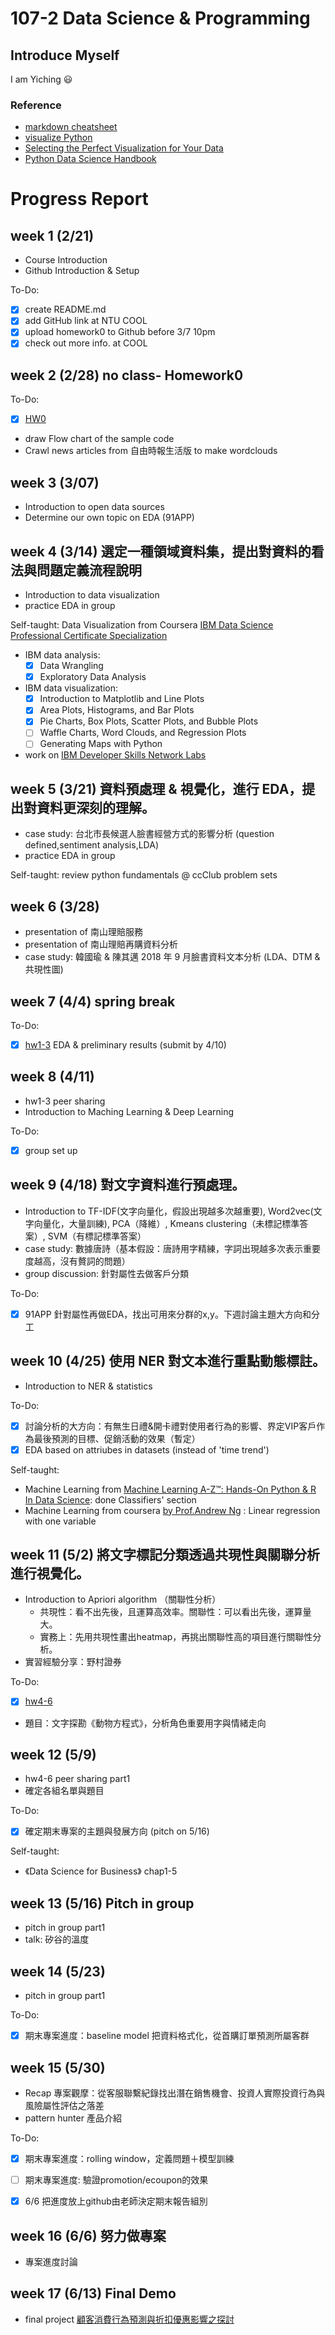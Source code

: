 # 107-2 Data Science & Programming

## Introduce Myself 
I am Yiching :smiley: 

### Reference
- [markdown cheatsheet](https://github.com/adam-p/markdown-here/wiki/Markdown-Cheatsheet)
- [visualize Python](http://pythontutor.com/visualize.html?fbclid=IwAR2q1rmTpHAJmxUOhD_p00Wm4HTITX7EGCxy-o7U_pns0liWl0sEx7cODtc#mode=edit)
- [Selecting the Perfect Visualization for Your Data](https://www.techprevue.com/decision-tree-perfect-visualisation-data/)
- [Python Data Science Handbook](https://jakevdp.github.io/PythonDataScienceHandbook/)

# Progress Report 

## week 1 (2/21)
   - Course Introduction
   - Github Introduction & Setup 

To-Do:
   - [x] create README.md 
   - [x] add GitHub link at NTU COOL
   - [x] upload homework0 to Github before 3/7 10pm
   - [x] check out more info. at COOL

## week 2 (2/28) no class- Homework0
To-Do:
   - [x] [HW0](https://github.com/yichingchan1013/myGithub/tree/master/hw0)
   - draw Flow chart of the sample code 
   - Crawl news articles from 自由時報生活版 to make wordclouds


## week 3 (3/07)
   - Introduction to open data sources
   - Determine our own topic on EDA (91APP)


## week 4 (3/14) 選定一種領域資料集，提出對資料的看法與問題定義流程說明
   - Introduction to data visualization 
   - practice EDA in group 
   
Self-taught: Data Visualization from Coursera [IBM Data Science Professional Certificate Specialization](https://www.coursera.org/specializations/ibm-data-science-professional-certificate)
   - IBM data analysis:
      - [X] Data Wrangling 
      - [X] Exploratory Data Analysis
   - IBM data visualization:
      - [X] Introduction to Matplotlib and Line Plots
      - [X] Area Plots, Histograms, and Bar Plots
      - [X] Pie Charts, Box Plots, Scatter Plots, and Bubble Plots
      - [ ] Waffle Charts, Word Clouds, and Regression Plots
      - [ ] Generating Maps with Python
   - work on [IBM Developer Skills Network Labs](https://labs.cognitiveclass.ai/tools/jupyterlab/)



## week 5 (3/21) 資料預處理 & 視覺化，進行 EDA，提出對資料更深刻的理解。
   - case study: 台北市長候選人臉書經營方式的影響分析 (question defined,sentiment analysis,LDA) 
   - practice EDA in group 
   
Self-taught: review python fundamentals @ ccClub problem sets

## week 6 (3/28) 
   - presentation of 南山理賠服務
   - presentation of 南山理賠再購資料分析
   - case study: 韓國瑜 & 陳其邁 2018 年 9 月臉書資料文本分析 (LDA、DTM & 共現性圖)

## week 7 (4/4) spring break

To-Do:
   - [X] [hw1-3](https://github.com/yichingchan1013/myGithub/blob/master/hw1-3/91APP%20%E5%AE%A2%E6%88%B6%E5%88%86%E6%9E%90-Copy1.ipynb) EDA & preliminary results (submit by 4/10)
   
  
## week 8 (4/11)   
   - hw1-3  peer sharing 
   - Introduction to Maching Learning & Deep Learning
   
To-Do:
   - [X] group set up 
   
## week 9 (4/18) 對文字資料進行預處理。	
   - Introduction to TF-IDF(文字向量化，假設出現越多次越重要), Word2vec(文字向量化，大量訓練), PCA（降維）, Kmeans clustering（未標記標準答案）, SVM（有標記標準答案）
   - case study: 數據唐詩（基本假設：唐詩用字精練，字詞出現越多次表示重要度越高，沒有贅詞的問題）
   - group discussion: 針對屬性去做客戶分類

To-Do:
   - [X] 91APP 針對屬性再做EDA，找出可用來分群的x,y。下週討論主題大方向和分工
 
## week 10 (4/25) 使用 NER 對文本進行重點動態標註。  
   - Introduction to NER & statistics

To-Do:
   - [X] 討論分析的大方向：有無生日禮&開卡禮對使用者行為的影響、界定VIP客戶作為最後預測的目標、促銷活動的效果（暫定）
   - [X] EDA based on attriubes in datasets (instead of 'time trend')

Self-taught:
   - Machine Learning from [Machine Learning A-Z™: Hands-On Python & R In Data Science](https://www.learningcrux.com/course/machine-learning-a-z-hands-on-python-r-in-data-science): done Classifiers' section
   - Machine Learning from coursera [by Prof.Andrew Ng](https://www.coursera.org/learn/machine-learning/home/welcome) : Linear regression with one variable
   
   
## week 11 (5/2) 將文字標記分類透過共現性與關聯分析進行視覺化。  
   - Introduction to Apriori algorithm （關聯性分析）
      - 共現性：看不出先後，且運算高效率。關聯性：可以看出先後，運算量大。
      - 實務上：先用共現性畫出heatmap，再挑出關聯性高的項目進行關聯性分析。
   - 實習經驗分享：野村證券

To-Do:
   - [X] [hw4-6](https://github.com/yichingchan1013/CSX-DataScience/blob/master/hw4-6/Zootopia%20text%20analytics-Copy2.ipynb)
   - 題目：文字探勘《動物方程式》，分析角色重要用字與情緒走向 
      
## week 12 (5/9)
   - hw4-6 peer sharing part1
   - 確定各組名單與題目

To-Do:
   - [X] 確定期末專案的主題與發展方向 (pitch on 5/16)
   
Self-taught:
   - 《Data Science for Business》 chap1-5
## week 13 (5/16) Pitch in group
   - pitch in group part1
   - talk: 矽谷的溫度 
## week 14 (5/23)
   - pitch in group part1 

To-Do:
   - [X] 期末專案進度：baseline model 把資料格式化，從首購訂單預測所屬客群

## week 15 (5/30)
   - Recap 專案觀摩：從客服聯繫紀錄找出潛在銷售機會、投資人實際投資行為與風險屬性評估之落差
   - pattern hunter 產品介紹

To-Do:
   - [X] 期末專案進度：rolling window，定義問題＋模型訓練
   - [ ] 期末專案進度: 驗證promotion/ecoupon的效果
   - [X] 6/6 把進度放上github由老師決定期末報告組別
   
  
## week 16 (6/6) 努力做專案
   - 專案進度討論
   
## week 17 (6/13) Final Demo
   - final project [顧客消費行為預測與折扣優惠影響之探討](https://github.com/yichingchan1013/CSX-DataScience/tree/master/final%20project)  


